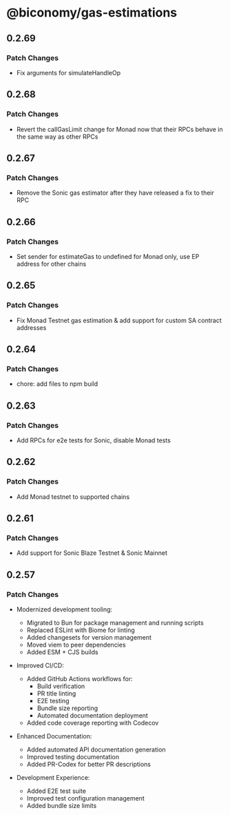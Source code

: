 # @biconomy/gas-estimations

## 0.2.69

### Patch Changes

- Fix arguments for simulateHandleOp

## 0.2.68

### Patch Changes

- Revert the callGasLimit change for Monad now that their RPCs behave in the same way as other RPCs

## 0.2.67

### Patch Changes

- Remove the Sonic gas estimator after they have released a fix to their RPC

## 0.2.66

### Patch Changes

- Set sender for estimateGas to undefined for Monad only, use EP address for other chains

## 0.2.65

### Patch Changes

- Fix Monad Testnet gas estimation & add support for custom SA contract addresses

## 0.2.64

### Patch Changes

- chore: add files to npm build

## 0.2.63

### Patch Changes

- Add RPCs for e2e tests for Sonic, disable Monad tests

## 0.2.62

### Patch Changes

- Add Monad testnet to supported chains

## 0.2.61

### Patch Changes

- Add support for Sonic Blaze Testnet & Sonic Mainnet

## 0.2.57

### Patch Changes

- Modernized development tooling:

  - Migrated to Bun for package management and running scripts
  - Replaced ESLint with Biome for linting
  - Added changesets for version management
  - Moved viem to peer dependencies
  - Added ESM + CJS builds

- Improved CI/CD:

  - Added GitHub Actions workflows for:
    - Build verification
    - PR title linting
    - E2E testing
    - Bundle size reporting
    - Automated documentation deployment
  - Added code coverage reporting with Codecov

- Enhanced Documentation:

  - Added automated API documentation generation
  - Improved testing documentation
  - Added PR-Codex for better PR descriptions

- Development Experience:
  - Added E2E test suite
  - Improved test configuration management
  - Added bundle size limits
